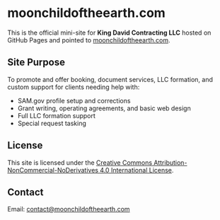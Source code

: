 # moonchildoftheearth.com

This is the official mini-site for **King David Contracting LLC** hosted on GitHub Pages and pointed to [moonchildoftheearth.com](https://moonchildoftheearth.com).

## Site Purpose
To promote and offer booking, document services, LLC formation, and custom support for clients needing help with:
- SAM.gov profile setup and corrections
- Grant writing, operating agreements, and basic web design
- Full LLC formation support
- Special request tasking

## License
This site is licensed under the [Creative Commons Attribution-NonCommercial-NoDerivatives 4.0 International License](https://creativecommons.org/licenses/by-nc-nd/4.0/).

## Contact
Email: contact@moonchildoftheearth.com
